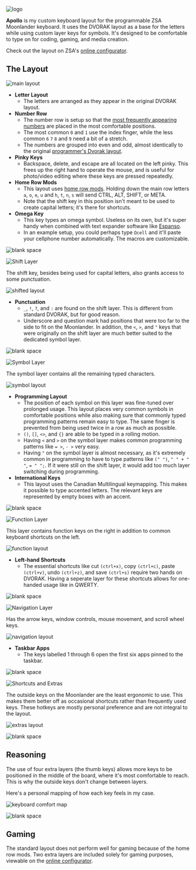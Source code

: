 ![logo](Assets/logo.png)

**Apollo** is my custom keyboard layout for the programmable ZSA Moonlander keyboard. It uses the DVORAK layout as a base for the letters while using custom layer keys for symbols. It's designed to be comfortable to type on for coding, gaming, and media creation.

Check out the layout on ZSA's [online configurator](https://configure.zsa.io/moonlander/layouts/gdQQ7/latest/0).

## The Layout

![main layout](Assets/1.png)

- **Letter Layout**
    - The letters are arranged as they appear in the original DVORAK layout.
- **Number Row**
    - The number row is setup so that the [most frequently appearing numbers](https://en.wikipedia.org/wiki/Benford%27s_law) are placed in the most comfortable positions.
    - The most common `0` and `1` use the index finger, while the less common `6` `7` `8` and `9` need a bit of a stretch.
    - The numbers are grouped into even and odd, almost identically to the original [programmer's Dvorak layout](https://www.kaufmann.no/roland/dvorak/).
- **Pinky Keys**
    - Backspace, delete, and escape are all located on the left pinky. This frees up the right hand to operate the mouse, and is useful for photo/video editing where these keys are pressed repeatedly.
- **Home Row Mods**
    - This layout uses [home row mods](https://precondition.github.io/home-row-mods). Holding down the main row letters `a`, `o`, `e`, `u` and `h`, `t`, `n`, `s` will send CTRL, ALT, SHIFT, or META.
    - Note that the shift key in this position isn't meant to be used to create capital letters; it's there for shortcuts.
- **Omega Key**
    - This key types an omega symbol. Useless on its own, but it's super handy when combined with text expander software like [Espanso](https://espanso.org/).
    - In an example setup, you could perhaps type `Ωcell` and it'll paste your cellphone number automatically. The macros are customizable.

![blank space](Assets/blank.png)

![Shift Layer](Assets/h2.png)

The shift key, besides being used for capital letters, also grants access to some punctuation.

![shifted layout](Assets/2.png)

- **Punctuation**
    - `_`, `!`, `?`, and `:` are found on the shift layer. This is different from standard DVORAK, but for good reason.
    - Underscore and question mark had positions that were too far to the side to fit on the Moonlander. In addition, the `<`, `>`, and `"` keys that were originally on the shift layer are much better suited to the dedicated symbol layer.

![blank space](Assets/blank.png)

![Symbol Layer](Assets/h3.png)

The symbol layer contains all the remaining typed characters.

![symbol layout](Assets/3.png)

- **Programming Layout**
    - The position of each symbol on this layer was fine-tuned over prolonged usage. This layout places very common symbols in comfortable positions while also making sure that commonly typed programming patterns remain easy to type. The same finger is prevented from being used twice in a row as much as possible.
    - `()`, `[]`, `<>`, and `{}` are able to be typed in a rolling motion.
    - Having `<` and `>` on the symbol layer makes common programming patterns like `= >`, `- >` very easy.
    - Having `"` on the symbol layer is almost necessary, as it's extremely common in programming to have to type patterns like `(" ")`, `" " + " "`, `= " ";`. If it were still on the shift layer, it would add too much layer switching during programming.
- **International Keys**
    - This layout uses the Canadian Multilingual keymapping. This makes it possible to type accented letters. The relevant keys are represented by empty boxes with an accent.

![blank space](Assets/blank.png)

![Function Layer](Assets/h4.png)

This layer contains function keys on the right in addition to common keyboard shortcuts on the left.

![function layout](Assets/4.png)

- **Left-hand Shortcuts**
    - The essential shortcuts like cut `(ctrl+x)`, copy `(ctrl+c)`, paste `(ctrl+v)`, undo `(ctrl+z)`, and save `(ctrl+s)` require two hands on DVORAK. Having a seperate layer for these shortcuts allows for one-handed usage like in QWERTY.

![blank space](Assets/blank.png)

![Navigation Layer](Assets/h5.png)

Has the arrow keys, window controls, mouse movement, and scroll wheel keys.

![navigation layout](Assets/5.png)

- **Taskbar Apps**
    - The keys labelled 1 through 6 open the first six apps pinned to the taskbar.

![blank space](Assets/blank.png)

![Shortcuts and Extras](Assets/h6.png)

The outside keys on the Moonlander are the least ergonomic to use. This makes them better off as occasional shortcuts rather than frequently used keys. These hotkeys are mostly personal preference and are not integral to the layout.

![extras layout](Assets/6.png)

![blank space](Assets/blank.png)

## Reasoning

The use of four extra layers (the thumb keys) allows more keys to be positioned in the middle of the board, where it's most comfortable to reach. This is why the outside keys don't change between layers.

Here's a personal mapping of how each key feels in my case.

![keyboard comfort map](Assets/comfort.png)

![blank space](Assets/blank.png)

## Gaming

The standard layout does not perform well for gaming because of the home row mods. Two extra layers are included solely for gaming purposes, viewable on the [online configurator](https://configure.zsa.io/moonlander/layouts/gdQQ7/latest/0).